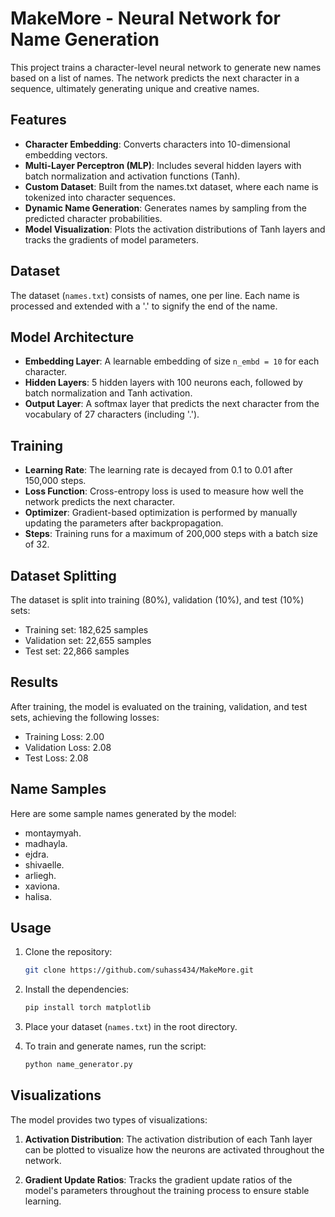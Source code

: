 # MakeMore - Neural Network for Name Generation

This project trains a character-level neural network to generate new names based on a list of names. The network predicts the next character in a sequence, ultimately generating unique and creative names.

## Features

- **Character Embedding**: Converts characters into 10-dimensional embedding vectors.
- **Multi-Layer Perceptron (MLP)**: Includes several hidden layers with batch normalization and activation functions (Tanh).
- **Custom Dataset**: Built from the names.txt dataset, where each name is tokenized into character sequences.
- **Dynamic Name Generation**: Generates names by sampling from the predicted character probabilities.
- **Model Visualization**: Plots the activation distributions of Tanh layers and tracks the gradients of model parameters.

## Dataset

The dataset (`names.txt`) consists of names, one per line. Each name is processed and extended with a '.' to signify the end of the name.

## Model Architecture

- **Embedding Layer**: A learnable embedding of size `n_embd = 10` for each character.
- **Hidden Layers**: 5 hidden layers with 100 neurons each, followed by batch normalization and Tanh activation.
- **Output Layer**: A softmax layer that predicts the next character from the vocabulary of 27 characters (including '.').

## Training

- **Learning Rate**: The learning rate is decayed from 0.1 to 0.01 after 150,000 steps.
- **Loss Function**: Cross-entropy loss is used to measure how well the network predicts the next character.
- **Optimizer**: Gradient-based optimization is performed by manually updating the parameters after backpropagation.
- **Steps**: Training runs for a maximum of 200,000 steps with a batch size of 32.

## Dataset Splitting

The dataset is split into training (80%), validation (10%), and test (10%) sets:

- Training set: 182,625 samples
- Validation set: 22,655 samples
- Test set: 22,866 samples

## Results

After training, the model is evaluated on the training, validation, and test sets, achieving the following losses:

- Training Loss: 2.00
- Validation Loss: 2.08
- Test Loss: 2.08

## Name Samples

Here are some sample names generated by the model:

- montaymyah.
- madhayla.
- ejdra.
- shivaelle.
- arliegh.
- xaviona.
- halisa.

## Usage

1. Clone the repository:
   ```bash
   git clone https://github.com/suhass434/MakeMore.git
   ```

2. Install the dependencies:
   ```bash
   pip install torch matplotlib
   ```

3. Place your dataset (`names.txt`) in the root directory.

4. To train and generate names, run the script:
   ```bash
   python name_generator.py
   ```

## Visualizations

The model provides two types of visualizations:

1. **Activation Distribution**: The activation distribution of each Tanh layer can be plotted to visualize how the neurons are activated throughout the network.

2. **Gradient Update Ratios**: Tracks the gradient update ratios of the model's parameters throughout the training process to ensure stable learning.
